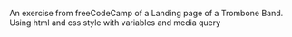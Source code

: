 An exercise from freeCodeCamp of a Landing page of a Trombone Band. Using html and css style with variables and media query